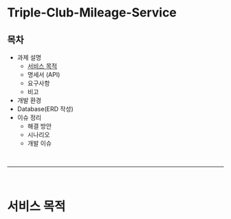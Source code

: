 # Triple-Club-Mileage-Service

## 목차
* 과제 설명
  * [서비스 목적](#서비스-목적)
  * 명세서 (API)
  * 요구사항
  * 비고
* 개발 환경
* Database(ERD 작성)
* 이슈 정리
  * 해결 방안
  * 시나리오
  * 개발 이슈

<br><hr><br>

# 서비스 목적

